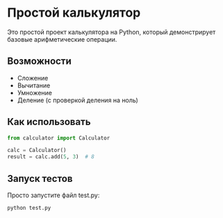 # Простой калькулятор

Это простой проект калькулятора на Python, который демонстрирует базовые арифметические операции.

## Возможности

- Сложение
- Вычитание
- Умножение
- Деление (с проверкой деления на ноль)

## Как использовать

```python
from calculator import Calculator

calc = Calculator()
result = calc.add(5, 3)  # 8
```

## Запуск тестов

Просто запустите файл test.py:

```bash
python test.py
```
